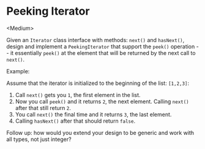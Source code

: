 # Peeking Iterator

\<Medium>

Given an `Iterator` class interface with methods: `next()` and `hasNext()`,
design and implement a `PeekingIterator` that support the `peek()` operation --
it essentially `peek()` at the element that will be returned by the next call to
`next()`.

Example:

Assume that the iterator is initialized to the beginning of the list: `[1,2,3]`:
1. Call `next()` gets you `1`, the first element in the list.
2. Now you call `peek()` and it returns `2`, the next element. Calling `next()`
   after that still return `2`.
3. You call `next()` the final time and it returns `3`, the last element.
4. Calling `hasNext()` after that should return `false`.

Follow up: how would you extend your design to be generic and work with all
types, not just integer?
